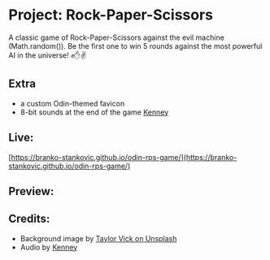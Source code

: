 # Project: Rock-Paper-Scissors

A classic game of Rock-Paper-Scissors against the evil machine (Math.random()). Be the first one to win 5 rounds against the most powerful AI in the universe! ✊✋:v:

## Extra
- a custom Odin-themed favicon
- 8-bit sounds at the end of the game [Kenney](https://www.kenney.nl/)

## Live:
[https://branko-stankovic.github.io/odin-rps-game/](https://branko-stankovic.github.io/odin-rps-game/)

## Preview:

## Credits: 
- Background image by [Taylor Vick on Unsplash](https://unsplash.com/photos/M5tzZtFCOfs)
- Audio by [Kenney](https://www.kenney.nl/)
